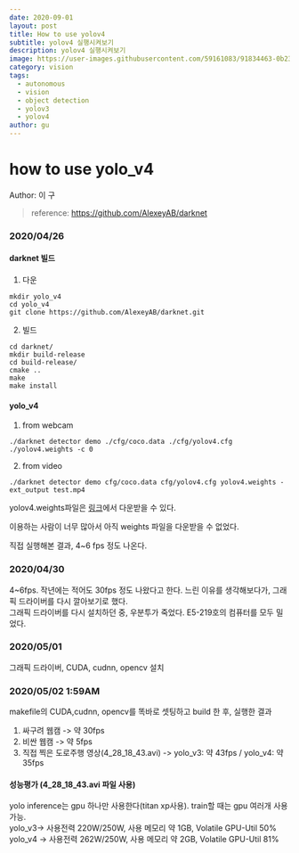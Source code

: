 ```yaml
---
date: 2020-09-01
layout: post
title: How to use yolov4
subtitle: yolov4 실행시켜보기
description: yolov4 실행시켜보기
image: https://user-images.githubusercontent.com/59161083/91834463-0b23fc00-ec83-11ea-8566-2cc41cbedb71.png
category: vision
tags:
  - autonomous
  - vision
  - object detection
  - yolov3
  - yolov4
author: gu
---
```



# how to use yolo_v4
Author: 이  구
> reference: https://github.com/AlexeyAB/darknet

### 2020/04/26 
#### darknet 빌드

1. 다운
~~~(bash)
mkdir yolo_v4
cd yolo_v4
git clone https://github.com/AlexeyAB/darknet.git
~~~

2. 빌드
~~~(bash)
cd darknet/
mkdir build-release
cd build-release/
cmake ..
make
make install
~~~

#### yolo_v4
1. from webcam
~~~(bash)
./darknet detector demo ./cfg/coco.data ./cfg/yolov4.cfg ./yolov4.weights -c 0
~~~

2. from video
~~~(bash)
./darknet detector demo cfg/coco.data cfg/yolov4.cfg yolov4.weights -ext_output test.mp4
~~~

yolov4.weights파일은 [링크](https://drive.google.com/uc?id=1cewMfusmPjYWbrnuJRuKhPMwRe_b9PaT&export=download)에서 다운받을 수 있다.

이용하는 사람이 너무 많아서 아직 weights 파일을 다운받을 수 없었다.   

직접 실행해본 결과, 4~6 fps 정도 나온다.   

### 2020/04/30
4~6fps. 작년에는 적어도 30fps 정도 나왔다고 한다. 느린 이유를 생각해보다가, 그래픽 드라이버를 다시 깔아보기로 했다.   
그래픽 드라이버를 다시 설치하던 중, 우분투가 죽었다. E5-219호의 컴퓨터를 모두 밀었다.   

### 2020/05/01
그래픽 드라이버, CUDA, cudnn, opencv 설치

### 2020/05/02 1:59AM
makefile의 CUDA,cudnn, opencv를 똑바로 셋팅하고 build 한 후, 실행한 결과   
1. 싸구려 웹캠 -> 약 30fps   
2. 비싼 웹캠 -> 약 5fps   
3. 직접 찍은 도로주행 영상(4_28_18_43.avi) -> yolo_v3: 약 43fps / yolo_v4: 약 35fps   

#### 성능평가 (4_28_18_43.avi 파일 사용)   
yolo inference는 gpu 하나만 사용한다(titan xp사용). train할 때는 gpu 여러개 사용 가능.   
yolo_v3-> 사용전력 220W/250W, 사용 메모리 약 1GB, Volatile GPU-Util 50%   
yolo_v4 -> 사용전력 262W/250W, 사용 메모리 약 2GB, Volatile GPU-Util 81%   





